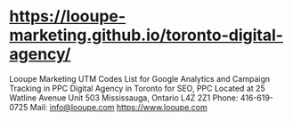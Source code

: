 # https://looupe-marketing.github.io/toronto-digital-agency/
Looupe Marketing UTM Codes List for Google Analytics and Campaign Tracking in PPC
Digital Agency in Toronto for SEO, PPC
Located at 25 Watline Avenue Unit 503 Mississauga, Ontario L4Z 2Z1
Phone: 416-619-0725
Mail: info@looupe.com
https://www.looupe.com
